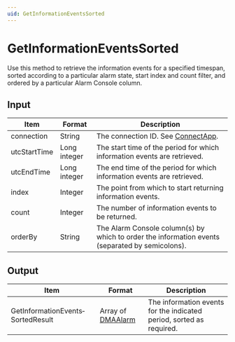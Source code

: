 ```yaml
---
uid: GetInformationEventsSorted
---
```


# GetInformationEventsSorted

Use this method to retrieve the information events for a specified timespan, sorted according to a particular alarm state, start index and count filter, and ordered by a particular Alarm Console column.

## Input

| Item         | Format       | Description                                                                                     |
|--------------|--------------|-------------------------------------------------------------------------------------------------|
| connection   | String       | The connection ID. See [ConnectApp](xref:ConnectApp).                                           |
| utcStartTime | Long integer | The start time of the period for which information events are retrieved.                        |
| utcEndTime   | Long integer | The end time of the period for which information events are retrieved.                          |
| index        | Integer      | The point from which to start returning information events.                                     |
| count        | Integer      | The number of information events to be returned.                                                |
| orderBy      | String       | The Alarm Console column(s) by which to order the information events (separated by semicolons). |

## Output

| Item | Format | Description |
|--|--|--|
| GetInformationEvents­SortedResult | Array of [DMAAlarm](xref:DMAAlarm) | The information events for the indicated period, sorted as required. |
